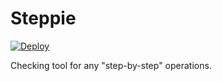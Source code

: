 # Steppie

[![Deploy](https://www.herokucdn.com/deploy/button.png)](https://heroku.com/deploy)

Checking tool for any "step-by-step" operations.

